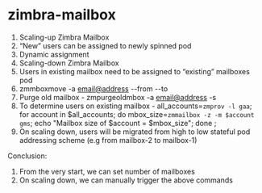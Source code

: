 # zimbra-mailbox

1. Scaling-up Zimbra Mailbox
  1. “New” users can be assigned to newly spinned pod
  2. Dynamic assignment
2. Scaling-down Zimbra Mailbox
  1. Users in existing mailbox need to be assigned to “existing” mailboxes pod
  2. zmmboxmove -a <email@address> --from <servername> --to <servername>
  3. Purge old mailbox - zmpurgeoldmbox -a <email@address> -s <oldservername>
  4. To determine users on existing mailbox - all_accounts=`zmprov -l gaa`; for account in $all_accounts; do mbox_size=`zmmailbox -z -m $account gms`; echo "Mailbox size of $account = $mbox_size"; done ;
  5. On scaling down, users will be migrated from high to low stateful pod addressing scheme (e.g from mailbox-2 to mailbox-1)

Conclusion:
  1. From the very start, we can set number of mailboxes
  2. On scaling down, we can manually trigger the above commands

